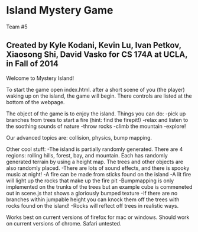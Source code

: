 # Island Mystery Game
Team #5

## Created by Kyle Kodani, Kevin Lu, Ivan Petkov, Xiaosong Shi, David Vasko for CS 174A at UCLA, in Fall of 2014

Welcome to Mystery Island!

To start the game open index.html.  after a short scene of you (the player) waking up on the island, the game will begin.  There controls are listed at the bottom of the webpage.

The object of the game is to enjoy the island. Things you can do: 
-pick up branches from trees to start a fire (hint: find the firepit!)
-relax and listen to the soothing sounds of nature
-throw rocks
-climb the mountain
-explore!


Our advanced topics are: collision, physics, bump mapping.

Other cool stuff:
-The island is partially randomly generated.  There are 4 regions: rolling hills, forest, bay, and mountain.  Each has randomly generated terrain by using a height map.  The trees and other objects are also randomly placed.
-There are lots of sound effects, and there is spooky music at night!
-A fire can be made from sticks found on the island 
-A lit fire will light up the rocks that make up the fire pit
-Bumpmapping is only implemented on the trunks of the trees but an example cube is commeneted out in scene.js that shows a gloriously bumped texture
-If there are no branches within jumpable height you can knock them off the trees with rocks found on the island!
-Rocks will reflect off trees in realistic ways.


Works best on current versions of firefox for mac or windows.
Should work on current versions of chrome.
Safari untested.
